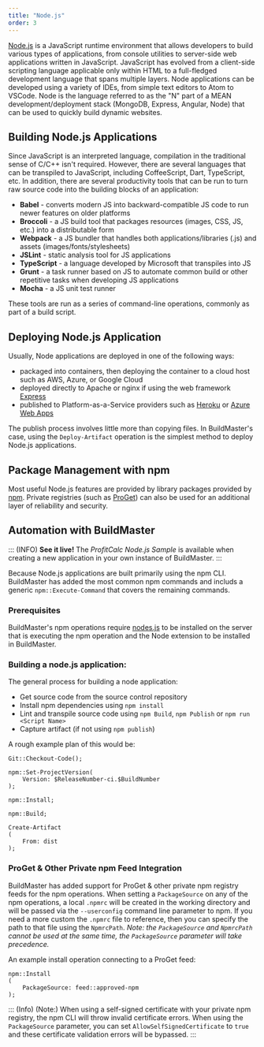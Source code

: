 ```yaml
---
title: "Node.js"
order: 3
---
```



[Node.js](https://nodejs.org/) is a JavaScript runtime environment that allows developers to build various types of applications, from console utilities to server-side web applications written in JavaScript. JavaScript has evolved from a client-side scripting language applicable only within HTML to a full-fledged development language that spans multiple layers. Node applications can be developed using a variety of IDEs, from simple text editors to Atom to VSCode. Node is the language referred to as the "N" part of a MEAN development/deployment stack (MongoDB, Express, Angular, Node) that can be used to quickly build dynamic websites.

## Building Node.js Applications 

Since JavaScript is an interpreted language, compilation in the traditional sense of C/C++ isn't required. However, there are several languages that can be transpiled to JavaScript, including CoffeeScript, Dart, TypeScript, etc. In addition, there are several productivity tools that can be run to turn raw source code into the building blocks of an application:

 - **Babel** - converts modern JS into backward-compatible JS code to run newer features on older platforms
 - **Broccoli** - a JS build tool that packages resources (images, CSS, JS, etc.) into a distributable form
 - **Webpack** - a JS bundler that handles both applications/libraries (.js) and assets (images/fonts/stylesheets)
 - **JSLint** - static analysis tool for JS applications
 - **TypeScript** - a language developed by Microsoft that transpiles into JS
 - **Grunt** - a task runner based on JS to automate common build or other repetitive tasks when developing JS applications
 - **Mocha** - a JS unit test runner
 
These tools are run as a series of command-line operations, commonly as part of a build script.

## Deploying Node.js Application 

Usually, Node applications are deployed in one of the following ways:

 - packaged into containers, then deploying the container to a cloud host such as AWS, Azure, or Google Cloud
 - deployed directly to Apache or nginx if using the web framework [Express](https://expressjs.com/)
 - published to Platform-as-a-Service providers such as [Heroku](https://heroku.com) or [Azure Web Apps](https://azure.microsoft.com/en-us/products/app-service/web)

The publish process involves little more than copying files. In BuildMaster's case, using the `Deploy-Artifact` operation is the simplest method to deploy Node.js applications.

## Package Management with npm 

Most useful Node.js features are provided by library packages provided by [npm](https://www.npmjs.com/). 
Private registries (such as [ProGet](https://inedo.com/proget)) can also be used for an additional layer of reliability and security.

## Automation with BuildMaster

::: (INFO)
**See it live!** The *ProfitCalc Node.js Sample* is available when creating a new application in your own instance of BuildMaster.
:::

Because Node.js applications are built primarily using the npm CLI.  BuildMaster has added the most common npm commands and includs a generic `npm::Execute-Command` that covers the remaining commands.  

### Prerequisites
BuildMaster's npm operations require [nodes.js](https://nodejs.org) to be installed on the server that is executing the npm operation and the Node extension to be installed in BuildMaster.

### Building a node.js application:
The general process for building a node application:
 - Get source code from the source control repository
 - Install npm dependencies using `npm install`
 - Lint and transpile source code using `npm Build`, `npm Publish` or `npm run <Script Name>`
 - Capture artifact (if not using `npm publish`)

A rough example plan of this would be:
```
Git::Checkout-Code();

npm::Set-ProjectVersion(
    Version: $ReleaseNumber-ci.$BuildNumber
);

npm::Install;

npm::Build;

Create-Artifact
(
    From: dist
);
```

### ProGet & Other Private npm Feed Integration
BuildMaster has added support for ProGet & other private npm registry feeds for the npm operations.  When setting a `PackageSource` on any of the npm operations, a local `.npmrc` will be created in the working directory and will be passed via the `--userconfig` command line parameter to npm.  If you need a more custom the `.npmrc` file to reference, then you  can specify the path to that file using the `NpmrcPath`.  *Note: the `PackageSource` and `NpmrcPath` cannot be used at the same time, the `PackageSource` parameter will take precedence.*

An example install operation connecting to a ProGet feed:
```
npm::Install
(
    PackageSource: feed::approved-npm
);
```

::: (Info) (Note:)
When using a self-signed certificate with your private npm registry, the npm CLI will throw invalid certificate errors.  When using the `PackageSource` parameter, you can set `AllowSelfSignedCertificate` to `true` and these certificate validation errors will be bypassed.
:::
